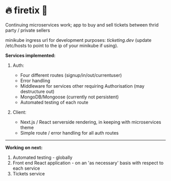 # 🔥 firetix 🎫

Continuing microservices work; app to buy and sell tickets between thrid party / private sellers

minikube ingress url for development purposes: _ticketing.dev_ (update /etc/hosts to point to the ip of your minikube if using).

**Services implemented:**

1. Auth:

   - Four different routes (signup/in/out/currentuser)
   - Error handling
   - Middleware for services other requiring Authorisation (may destructure out)
   - MongoDB/Mongoose (currently not persistent)
   - Automated testing of each route

2. Client:

   - Next.js / React serverside rendering, in keeping with microservices theme
   - Simple route / error handling for all auth routes

---

**Working on next:**

1. Automated testing - globally
2. Front end React application - on an 'as necessary' basis with respect to each service
3. Tickets service
